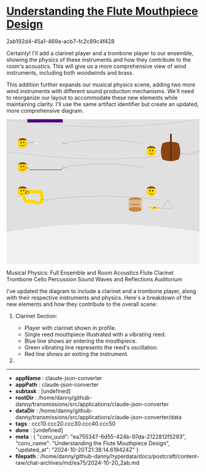 # [Understanding the Flute Mouthpiece Design](https://claude.ai/chat/ea755347-6d55-424b-97da-2122812f5293)

2ab192d4-45a1-469a-acb7-fc2c89c4f428

 Certainly! I'll add a clarinet player and a trombone player to our ensemble, showing the physics of these instruments and how they contribute to the room's acoustics. This will give us a more comprehensive view of wind instruments, including both woodwinds and brass.

<antThinking>This addition further expands our musical physics scene, adding two more wind instruments with different sound production mechanisms. We'll need to reorganize our layout to accommodate these new elements while maintaining clarity. I'll use the same artifact identifier but create an updated, more comprehensive diagram.</antThinking>

<antArtifact identifier="flute-mouthpiece-diagram" type="image/svg+xml" title="Comprehensive Musical Physics: Full Ensemble and Room Acoustics">
<svg xmlns="http://www.w3.org/2000/svg" viewBox="0 0 1200 900">
  <!-- Background (Auditorium) -->
  <rect x="0" y="0" width="1200" height="900" fill="#f0f0f0" />
  <path d="M0 0 L1200 0 L1200 700 Q600 600 0 700 Z" fill="#e0e0e0" />

  <!-- Flute Section -->
  <circle cx="100" cy="150" r="30" fill="#ffd700" />
  <ellipse cx="92" cy="144" rx="3" ry="5" fill="black" />
  <ellipse cx="108" cy="144" rx="3" ry="5" fill="black" />
  <path d="M88 162 Q100 168 112 162" fill="none" stroke="black" stroke-width="2" />
  <path d="M70 130 Q100 105 130 130" fill="#8B4513" />
  <rect x="130" cy="144" width="220" height="15" fill="#d4af37" />
  <ellipse cx="180" cy="151" rx="8" ry="5" fill="white" />
  <path d="M115 162 Q147 130 175 151" fill="none" stroke="blue" stroke-width="2" stroke-dasharray="5,5">
    <animate attributeName="stroke-dashoffset" from="10" to="0" dur="1s" repeatCount="indefinite" />
  </path>
  <path d="M350 151 Q365 143 380 159" fill="none" stroke="red" stroke-width="2" stroke-dasharray="5,5">
    <animate attributeName="stroke-dashoffset" from="10" to="0" dur="1s" repeatCount="indefinite" />
  </path>

  <!-- Clarinet Section -->
  <circle cx="100" cy="300" r="30" fill="#ffd700" />
  <ellipse cx="92" cy="294" rx="3" ry="5" fill="black" />
  <ellipse cx="108" cy="294" rx="3" ry="5" fill="black" />
  <path d="M88 312 Q100 318 112 312" fill="none" stroke="black" stroke-width="2" />
  <path d="M70 280 Q100 255 130 280" fill="#8B4513" />
  <rect x="130" cy="294" width="220" height="20" fill="#4B0082" />
  <path d="M130 304 L140 304 L150 314 L340 314 L350 304" fill="none" stroke="black" stroke-width="2" />
  <ellipse cx="140" cy="304" rx="5" ry="3" fill="white" />
  <path d="M115 312 Q125 290 135 304" fill="none" stroke="blue" stroke-width="2" stroke-dasharray="5,5">
    <animate attributeName="stroke-dashoffset" from="10" to="0" dur="1s" repeatCount="indefinite" />
  </path>
  <path d="M135 304 Q138 300 141 304" fill="none" stroke="green" stroke-width="1">
    <animate attributeName="d" 
             values="M135 304 Q138 300 141 304;M135 304 Q138 308 141 304;M135 304 Q138 300 141 304"
             dur="0.5s" repeatCount="indefinite" />
  </path>
  <path d="M350 304 Q365 296 380 312" fill="none" stroke="red" stroke-width="2" stroke-dasharray="5,5">
    <animate attributeName="stroke-dashoffset" from="10" to="0" dur="1s" repeatCount="indefinite" />
  </path>

  <!-- Trombone Section -->
  <circle cx="100" cy="450" r="30" fill="#ffd700" />
  <ellipse cx="92" cy="444" rx="3" ry="5" fill="black" />
  <ellipse cx="108" cy="444" rx="3" ry="5" fill="black" />
  <path d="M88 462 Q100 468 112 462" fill="none" stroke="black" stroke-width="2" />
  <path d="M70 430 Q100 405 130 430" fill="#8B4513" />
  <path d="M130 450 L200 450 Q220 450 220 470 L220 500 Q220 520 200 520 L180 520" fill="none" stroke="#FFD700" stroke-width="20" />
  <path d="M180 510 L130 510 Q110 510 110 490 L110 460" fill="none" stroke="#FFD700" stroke-width="20" />
  <circle cx="130" cy="455" r="10" fill="#FFD700" stroke="black" stroke-width="2" />
  <path d="M115 462 Q120 450 125 455" fill="none" stroke="blue" stroke-width="2" stroke-dasharray="5,5">
    <animate attributeName="stroke-dashoffset" from="10" to="0" dur="1s" repeatCount="indefinite" />
  </path>
  <path d="M125 455 Q127 452 129 455" fill="none" stroke="green" stroke-width="1">
    <animate attributeName="d" 
             values="M125 455 Q127 452 129 455;M125 455 Q127 458 129 455;M125 455 Q127 452 129 455"
             dur="0.3s" repeatCount="indefinite" />
  </path>
  <path d="M220 500 Q235 492 250 508" fill="none" stroke="red" stroke-width="2" stroke-dasharray="5,5">
    <animate attributeName="stroke-dashoffset" from="10" to="0" dur="1s" repeatCount="indefinite" />
  </path>

  <!-- Cello Section -->
  <circle cx="900" cy="200" r="30" fill="#ffd700" />
  <ellipse cx="892" cy="194" rx="3" ry="5" fill="black" />
  <ellipse cx="908" cy="194" rx="3" ry="5" fill="black" />
  <path d="M888 212 Q900 218 912 212" fill="none" stroke="black" stroke-width="2" />
  <path d="M870 180 Q900 155 930 180" fill="#8B4513" />
  <path d="M970 150 Q1020 130 1070 150 Q1090 200 1070 250 Q1020 270 970 250 Q950 200 970 150" fill="#8B4513" />
  <rect x="1017" y="90" width="10" height="60" fill="#8B4513" />
  <line x1="1019" y1="90" x2="1019" y2="260" stroke="black" stroke-width="1" />
  <line x1="1022" y1="90" x2="1022" y2="260" stroke="black" stroke-width="1" />
  <line x1="1025" y1="90" x2="1025" y2="260" stroke="black" stroke-width="1" />
  <rect x="1030" y="180" width="70" height="2" fill="#8B4513" transform="rotate(45, 1030, 180)" />
  <path d="M1017 235 Q1022 232 1027 235" fill="none" stroke="black" stroke-width="2" />
  <path d="M1019 180 Q1022 177 1025 180 Q1028 183 1031 180" fill="none" stroke="green" stroke-width="1">
    <animate attributeName="d" 
             values="M1019 180 Q1022 177 1025 180 Q1028 183 1031 180;
                     M1019 180 Q1022 183 1025 180 Q1028 177 1031 180;
                     M1019 180 Q1022 177 1025 180 Q1028 183 1031 180"
             dur="0.5s" repeatCount="indefinite" />
  </path>

  <!-- Percussion Section -->
  <circle cx="900" cy="450" r="30" fill="#ffd700" />
  <ellipse cx="892" cy="444" rx="3" ry="5" fill="black" />
  <ellipse cx="908" cy="444" rx="3" ry="5" fill="black" />
  <path d="M888 462 Q900 468 912 462" fill="none" stroke="black" stroke-width="2" />
  <path d="M870 430 Q900 405 930 430" fill="#8B4513" />
  
  <!-- Drum -->
  <ellipse cx="800" cy="500" rx="40" ry="15" fill="#CD853F" />
  <rect x="760" y="500" width="80" height="60" fill="#DEB887" />
  <ellipse cx="800" cy="560" rx="40" ry="15" fill="#CD853F" />
  <line x1="775" y1="530" x2="825" y2="530" stroke="#8B4513" stroke-width="3" />
  
  <!-- Cymbal -->
  <ellipse cx="920" cy="550" rx="35" ry="7" fill="#FFD700" />
  <line x1="918" y1="550" x2="922" y2="550" stroke="black" stroke-width="6">
    <animate attributeName="y1" values="548;552;548" dur="0.5s" repeatCount="indefinite" />
    <animate attributeName="y2" values="552;548;552" dur="0.5s" repeatCount="indefinite" />
  </line>
  
  <!-- Triangle -->
  <path d="M1000 500 L1035 555 L965 555 Z" fill="none" stroke="#C0C0C0" stroke-width="3" />
  <line x1="998" y1="525" x2="1002" y2="525" stroke="#C0C0C0" stroke-width="4">
    <animate attributeName="x1" values="996;1000;996" dur="0.5s" repeatCount="indefinite" />
    <animate attributeName="x2" values="1000;996;1000" dur="0.5s" repeatCount="indefinite" />
  </line>

  <!-- Sound Waves and Reflections -->
  <path d="M350 150 Q600 100 850 150" fill="none" stroke="purple" stroke-width="2" opacity="0.3">
    <animate attributeName="d" 
             values="M350 150 Q600 100 850 150;M350 150 Q600 200 850 150;M350 150 Q600 100 850 150"
             dur="3s" repeatCount="indefinite" />
  </path>
  <path d="M350 300 Q600 250 850 300" fill="none" stroke="purple" stroke-width="2" opacity="0.3">
    <animate attributeName="d" 
             values="M350 300 Q600 250 850 300;M350 300 Q600 350 850 300;M350 300 Q600 250 850 300"
             dur="2.5s" repeatCount="indefinite" />
  </path>
  <path d="M250 500 Q600 450 950 500" fill="none" stroke="purple" stroke-width="2" opacity="0.3">
    <animate attributeName="d" 
             values="M250 500 Q600 450 950 500;M250 500 Q600 550 950 500;M250 500 Q600 450 950 500"
             dur="2s" repeatCount="indefinite" />
  </path>
  <path d="M1070 200 Q1135 250 1200 200" fill="none" stroke="purple" stroke-width="2" opacity="0.3">
    <animate attributeName="d" 
             values="M1070 200 Q1135 250 1200 200;M1070 200 Q1135 150 1200 200;M1070 200 Q1135 250 1200 200"
             dur="1.5s" repeatCount="indefinite" />
  </path>
  
  <!-- Reflected Waves -->
  <path d="M1200 200 Q600 300 0 200" fill="none" stroke="purple" stroke-width="2" opacity="0.2">
    <animate attributeName="d" 
             values="M1200 200 Q600 300 0 200;M1200 200 Q600 100 0 200;M1200 200 Q600 300 0 200"
             dur="4s" repeatCount="indefinite" />
  </path>
  <path d="M1200 0 Q600 100 0 0" fill="none" stroke="purple" stroke-width="2" opacity="0.2">
    <animate attributeName="d" 
             values="M1200 0 Q600 100 0 0;M1200 0 Q600 -100 0 0;M1200 0 Q600 100 0 0"
             dur="5s" repeatCount="indefinite" />
  </path>

  <!-- Labels -->
  <text x="600" y="30" text-anchor="middle" font-size="24" fill="#8B4513">Musical Physics: Full Ensemble and Room Acoustics</text>
  <text x="100" y="100" text-anchor="middle" font-size="14" fill="#8B4513">Flute</text>
  <text x="100" y="250" text-anchor="middle" font-size="14" fill="#8B4513">Clarinet</text>
  <text x="100" y="400" text-anchor="middle" font-size="14" fill="#8B4513">Trombone</text>
  <text x="900" cy="150" text-anchor="middle" font-size="14" fill="#8B4513">Cello</text>
  <text x="900" cy="400" text-anchor="middle" font-size="14" fill="#8B4513">Percussion</text>
  <text x="600" y="650" text-anchor="middle" font-size="16" fill="#4B0082">Sound Waves and Reflections</text>
  <text x="600" y="850" text-anchor="middle" font-size="16" fill="#8B4513">Auditorium</text>
</svg>
</antArtifact>

I've updated the diagram to include a clarinet and a trombone player, along with their respective instruments and physics. Here's a breakdown of the new elements and how they contribute to the overall scene:

1. Clarinet Section:
   - Player with clarinet shown in profile.
   - Single reed mouthpiece illustrated with a vibrating reed.
   - Blue line shows air entering the mouthpiece.
   - Green vibrating line represents the reed's oscillation.
   - Red line shows air exiting the instrument.

2.

---

* **appName** : claude-json-converter
* **appPath** : claude-json-converter
* **subtask** : [undefined]
* **rootDir** : /home/danny/github-danny/transmissions/src/applications/claude-json-converter
* **dataDir** : /home/danny/github-danny/transmissions/src/applications/claude-json-converter/data
* **tags** : ccc10.ccc20.ccc30.ccc40.ccc50
* **done** : [undefined]
* **meta** : {
  "conv_uuid": "ea755347-6d55-424b-97da-2122812f5293",
  "conv_name": "Understanding the Flute Mouthpiece Design",
  "updated_at": "2024-10-20T21:38:14.619424Z"
}
* **filepath** : /home/danny/github-danny/hyperdata/docs/postcraft/content-raw/chat-archives/md/ea75/2024-10-20_2ab.md